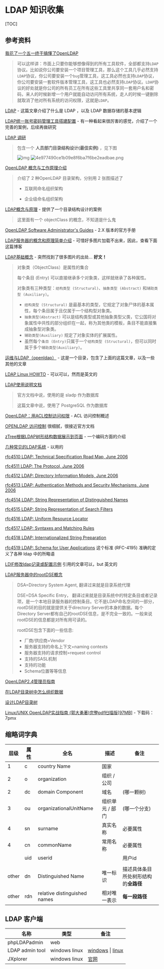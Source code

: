 # LDAP 知识收集

[TOC]

## 参考资料

[我花了一个五一终于搞懂了OpenLDAP](https://segmentfault.com/a/1190000014683418)

> 可以这样讲：市面上只要你能够想像得到的所有工具软件，全部都支持`LDAP`协议。比如说你公司要安装一个项目管理工具，那么这个工具几乎必然支持`LDAP`协议，你公司要安装一个`bug`管理工具，这工具必然也支持`LDAP`协议，你公司要安装一套软件版本管理工具，这工具也必然支持`LDAP`协议。`LDAP`协议的好处就是你公司的所有员工在所有这些工具里共享同一套用户名和密码，来人的时候新增一个用户就能自动访问所有系统，走人的时候一键删除就取消了他对所有系统的访问权限，这就是`LDAP`。

[LDAP](https://www.jianshu.com/p/7e4d99f6baaf) - 这篇文章介绍了什么是 LDAP ，以及 LDAP 数据存储的基本逻辑

[LDAP统一账号密码管理工具搭建配置](https://www.jianshu.com/p/55cb4dcc8757) - 有一种看起来很厉害的感觉，介绍了一个完善的案例，后续再做研究

[LDAP 调研](https://www.jianshu.com/p/8aef9e08a394)

> 包含一个 **人员部门目录结构设计(最佳实例)** ，见下图
>
> ![img](https://upload-images.jianshu.io/upload_images/9026439-8ce177678734fea5.png?imageMogr2/auto-orient/strip%7CimageView2/2/w/849/format/webp)
> ![4e977490ce1b09e8f6ba7f6be2eadbae.png](en-resource://database/869:1)

[OpenLDAP 概念与工作原理介绍](https://www.jianshu.com/p/a3f8190e189c)

> 介绍了 2 种OpenLDAP 目录架构，分别用 2 张图描述了
>
> + 互联网命名组织架构
>
> + 企业级命名组织架构

[LDAP概念与原理](https://www.jianshu.com/p/deae0356a1df) - 提供了一个目录结构设计的案例

> 这里面有一个 objectClass 的概念，不知道是什么鬼

[OpenLDAP Software Administrator's Guides](http://www.openldap.org/doc) - 2.X 版本的官方手册

[LDAP服务器的概念和原理简单介绍](http://seanlook.com/2015/01/15/openldap_introduction/) - 可惜好多图片加载不出来，因此，查看下面这篇博客

[LDAP基础概念](https://blog.51cto.com/407711169/1439623) - 突然找到了很多图片的出处... **好文！** 

> 对象类（ObjectClass）是属性的集合
>
> 
>
> 每个条目 (Entry) 可以直接继承多个对象类，这样就继承了各种属性。
>
> 
>
> 对象类有三种类型：`结构类型 (Structural)`、`抽象类型 (Abstract)` 和`辅助类型 (Auxiliary)`。
>
> + `结构类型 (Structural)` 是最基本的类型，它规定了对象尸体的基本属性，每个条目属于且仅属于一个结构型对象类。
> + `抽象类型(Abstract)` 可以是结构类型或其他抽象类型父类，它公国将对象属性中共性的部分组织在一起，称为其他类的模板，条目不能直接集成抽象型对象类。
> + `辅助类型(Auxiliary)` 规定了对象实体的扩展属性。
> + 虽然每个`条目 (Entry)`只属于一个`结构类型 (Structural)`，但可以同时属于多个`辅助类型(Auxiliary)`。

[运维与LDAP（openldap）](https://blog.51cto.com/407711169/1439944) - 这是一个目录，包含了上面的这篇文章，以及一些其他的文章

[LDAP Linux HOWTO](http://www.tldp.org/HOWTO/LDAP-HOWTO/index.html) - 可以可以，然而是英文的

[LDAP使用说明文档](https://blog.csdn.net/u013452335/article/details/81280655)

> 官方文档中说，使用的是 sladp 作为数据库
>
> 这篇文章中说，使用了 PostgreSQL 作为数据库

[OpenLDAP：用ACL控制访问权限](http://blog.sina.com.cn/s/blog_4152a9f50100qw9w.html) - ACL 访问控制概述

[OPENLDAP 访问控制](https://blog.csdn.net/xubo578/article/details/5170868) 很细腻，很接近官方文档

[zTree根据LDAP树形结构数据展示到页面](https://my.oschina.net/u/3010328/blog/827346)  - 一个编码方面的介绍

[几种常见的LDAP系统](https://www.lijiaocn.com/技巧/2017/04/01/ldap.html) - 以用的

[rfc4510 LDAP: Technical Specification Road Map, June 2006](http://www.rfc-editor.org/info/rfc4510)

[rfc4511 LDAP: The Protocol, June 2006](http://www.rfc-editor.org/info/rfc4511)

[rfc4512 LDAP: Directory Information Models, June 2006](http://www.rfc-editor.org/info/rfc4512)

[rfc4513 LDAP: Authentication Methods and Security Mechanisms, June 2006](http://www.rfc-editor.org/info/rfc4513)

[rfc4514 LDAP: String Representation of Distinguished Names](http://www.rfc-editor.org/info/rfc4514)

[rfc4515 LDAP: String Representation of Search Filters](http://www.rfc-editor.org/info/rfc4515)

[rfc4516 LDAP: Uniform Resource Locator](http://www.rfc-editor.org/info/rfc4516)

[rfc4517 LDAP: Syntaxes and Matching Rules](http://www.rfc-editor.org/info/rfc4517)

[rfc4518 LDAP: Internationalized String Preparation](http://www.rfc-editor.org/info/rfc4518)

[rfc4519 LDAP: Schema for User Applications](http://www.rfc-editor.org/info/rfc4519) 这个标准 (RFC-4195) 准确的定义了各种 ldap 中的所略语

[LDIF修改ldap记录或配置示例](http://seanlook.com/2015/01/22/openldap_ldif_example/) 引用的文章可以，but 英文的

[LDAP服务器中的rootDSE概念](http://blog.chinaunix.net/uid-20503928-id-3577591.html)

> DSA=Directory System Agent, 翻译过来就是目录系统代理
>
> DSE=DSA Specific Entry， 翻译过来就是目录系统中的特定条目或者记录项，是一个本地目录服务器的控制条目。它不是LDAP命名空间的一部分，rootDSE的目的就是提供关于directory Server的本身的数据。每个Directory Server都有自己的rootDSE信息，是不完全一致的。一般来说rootDSE的信息都是对所有用可读的。
>
> rootDSE包含下面的一些信息:
>
>
> + 厂商/供应商=Vendor
> + 服务器支持的命名上下文=naming contexts
> + 服务器支持的请求控制=request control
> + 支持的SASL机制
> + 支持的功能
> + Schema位置等等信息

[OpenLDAP2.4管理员指南]([http://wiki.jabbercn.org/index.php/OpenLDAP2.4%E7%AE%A1%E7%90%86%E5%91%98%E6%8C%87%E5%8D%97#Syncrepl.E4.BB.A3.E7.90.86](http://wiki.jabbercn.org/index.php/OpenLDAP2.4管理员指南#Syncrepl.E4.BB.A3.E7.90.86))

[在LDAP目录树中怎么组织数据](http://blog.sina.com.cn/s/blog_5384e78b0100eyg6.html)

[设计LDAP目录树](https://blog.csdn.net/liuzh501448/article/details/1572844)

[Linux/UNIX OpenLDAP实战指南 (郭大勇著)完整pdf扫描版[97MB]](https://www.jb51.net/books/584400.html) - 下载码：7pmx


## 缩略词字典

| 层级  | 属性 | 全名                         | 描述            | 备注                                 |
| ----- | ---- | ---------------------------- | --------------- | ------------------------------------ |
| 1     | c    | country Name                 | 国家            |                                      |
| 2     | o    | organization                 | 组织 / 公司     |                                      |
| 2     | dc   | domain Component             | 域名            | (哪一颗树)                           |
| 3     | ou   | organizationalUnitName       | 组织单元 / 部门 | (哪一个分支)                         |
| 4     | sn   | surname                      | 真实名称        | 必要属性                             |
| 4     | cn   | commonName                   | 常用名称        | 必要属性                             |
|       | uid  | userid                       |                 | 用户id                               |
|       |      |                              |                 |                                      |
| other | dn   | Distinguished Name           | 唯一标识        | 描述具体条目所处树形结构的**全路径** |
| other | rdn  | relative distinguished names | 相对唯一表示    | **每一段路径**                       |

## LDAP 客户端

| 名称            | 类型          | 备注                                                         |
| --------------- | ------------- | ------------------------------------------------------------ |
| phpLDAPadmin    | web           |                                                              |
| LDAP admin tool | windows linux | [windows](http://www.ldapbrowserwindows.com/) \| [linux](http://www.ldapbrowserlinux.com/) |
| JXplorer        | windows linux | [官网](http://www.jxplorer.org/)                             |

